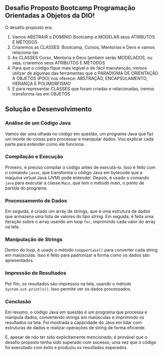 ## Desafio Proposto Bootcamp Programação Orientadas a Objetos da DIO!

O desafio proposto era:
1. Vamos ABSTRAIR o DOMÍNIO Bootcamp e MODELAR seus ATRIBUTOS E MÉTODOS
2. Criaremos as CLASSES: Bootcamp, Cursos, Mentorias e Devs e vamos relaciona-las
3. As CLASSES Curso, Mentoria e Devs também serão MODELADOS, ou seja, criaremos seus ATRIBUTOS E MÉTODOS
4. Para que o código fique mais legível e de fácil manutenção, iremos utilizar de algumas das ferramentas que o PARADIGMA DE ORIENTAÇÃO A OBJETOS (POO) nos oferece: ABSTRAÇÃO, ENCAPSULAMENTO, HERANÇA E POLIMORFISMO
5. E para representar CLASSES que foram criadas e relacionadas, iremos transforma-las em OBJETOS

## Solução e Desenvolvimento

### Análise de um Código Java

Vamos dar uma olhada no código em questão, um programa Java que faz um monte de coisas para processar e manipular dados. Vou explicar cada parte para entender como ele funciona.

### Compilação e Execução

Primeiro, é preciso compilar o código antes de executá-lo. Isso é feito com o comando `javac`, que transforma o código Java em bytecode que a máquina virtual Java (JVM) pode entender. Depois, é usado o comando `java` para executar a classe `Main`, que tem o método main, o ponto de partida do programa.

### Processamento de Dados

Em seguida, é criado um array de strings, que é uma estrutura de dados que armazena uma lista de valores do tipo string. Em seguida, é feita uma iteração sobre o array usando um loop `for`, imprimindo cada valor do array na tela.

### Manipulação de Strings

Dentro do loop, é usado o método `toUpperCase()` para converter cada string em maiúsculas. Isso é feito para padronizar a forma como os dados são apresentados.

### Impressão de Resultados

Por fim, os resultados são impressos na tela, usando o método `System.out.println()`. Isso permite ver os dados processados.

### Conclusão

Em resumo, o código Java em questão é um programa que processa e manipula dados, convertendo strings em maiúsculas e imprimindo os resultados na tela. Foi mostrada a capacidade do Java em lidar com estruturas de dados e realizar operações de string de forma eficiente.

E, apesar de não ter sido explicitamente mencionado, é provável que o desafio proposto tenha sido superado com sucesso, uma vez que o código foi executado com êxito e produziu os resultados esperados.
